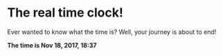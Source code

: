 # The real time clock!

Ever wanted to know what the time is? Well, your journey is about to end!

**The time is Nov 18, 2017, 18:37**